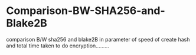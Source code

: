 # Comparison-BW-SHA256-and-Blake2B
comparison B/W sha256 and blake2B in parameter of speed of create hash and total time taken to do encryption.........
